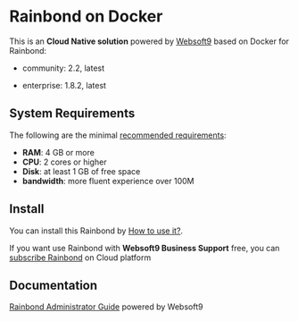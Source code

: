 # Rainbond on Docker  

This is an **Cloud Native solution** powered by [Websoft9](https://www.websoft9.com) based on Docker for Rainbond:

 - community:  2.2, latest

 - enterprise:  1.8.2, latest


## System Requirements

The following are the minimal [recommended requirements](https://www.rainbond.com/docs/installation/install-with-dind):

* **RAM**: 4 GB or more
* **CPU**: 2 cores or higher
* **Disk**: at least 1 GB of free space
* **bandwidth**: more fluent experience over 100M  

## Install

You can install this Rainbond by [How to use it?](https://github.com/Websoft9/docker-library#how-to-use-it).   

If you want use Rainbond with **Websoft9 Business Support** free, you can [subscribe Rainbond](https://www.websoft9.com/apps) on Cloud platform

## Documentation

[Rainbond Administrator Guide](https://support.websoft9.com/docs/rainbond) powered by Websoft9